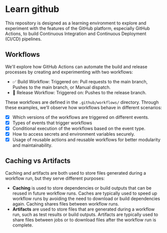 # Learn github

This repository is designed as a learning environment to explore and experiment with the features of the GitHub platform, especially GitHub Actions, to build Continuous Integration and Continuous Deployment (CI/CD) pipelines.


## Workflows

We'll explore how GitHub Actions can automate the build and release processes by creating and experimenting with two workflows:

- ✅ Build Workflow: Triggered on: Pull requests to the main branch, Pushes to the main branch, or Manual dispatch.
- 🚀 Release Workflow: Triggered on: Pushes to the release branch.

These workflows are defined in the `.github/workflows/` directory. Through these examples, we’ll observe how workflows behave in different scenarios:

- [x] Which versions of the workflows are triggered on different events.
- [x] Types of events that trigger workflows
- [x] Conditional execution of the workflows based on the event type.
- [x] How to access secrets and environment variables securely.
- [x] Usage of reusable actions and reusable workflows for better modularity and maintainability.

## Caching vs Artifacts

Caching and artifacts are both used to store files generated during a workflow run, but they serve different purposes:
- **Caching** is used to store dependencies or build outputs that can be reused in future workflow runs. Caches are typically used to speed up workflow runs by avoiding the need to download or build dependencies again. Caching shares files between workflow runs.
- **Artifacts** are used to store files that are generated during a workflow run, such as test results or build outputs. Artifacts are typically used to share files between jobs or to download files after the workflow run is complete.
